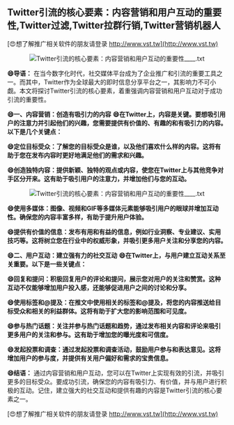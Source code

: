 ## **Twitter引流的核心要素：内容营销和用户互动的重要性,Twitter过滤,Twitter拉群行销,Twitter营销机器人**

[😍想了解推广相关软件的朋友请登录 http://www.vst.tw](http://www.vst.tw)

 <center><img src="https://vst.tw/MP4/tuiguang/png/5.png" alt="Twitter引流的核心要素：内容营销和用户互动的重要性____.txt"></center>

**😄导语：**
在当今数字化时代，社交媒体平台成为了企业推广和引流的重要工具之一。而其中，Twitter作为全球最大的即时信息分享平台之一，其影响力不可小觑。本文将探讨Twitter引流的核心要素，着重强调内容营销和用户互动对于成功引流的重要性。

**😄一、内容营销：创造有吸引力的内容**
**😄在Twitter上，内容是关键。要想吸引用户的注意力并引起他们的兴趣，您需要提供有价值的、有趣的和有吸引力的内容。以下是几个关键点：**

**😄定位目标受众：了解您的目标受众是谁，以及他们喜欢什么样的内容。这将有助于您在发布内容时更好地满足他们的需求和兴趣。**

**😄创造独特内容：提供新颖、独特的观点或内容，使您在Twitter上与其他竞争对手区分开来。这有助于吸引用户的注意力，并增加他们与您的互动。**

 <center><img src="https://vst.tw/MP4/tuiguang/png/3.png" alt="Twitter引流的核心要素：内容营销和用户互动的重要性____.txt"></center>

**😄使用多媒体：图像、视频和GIF等多媒体元素能够吸引用户的眼球并增加互动性。确保您的内容丰富多样，有助于提升用户体验。**

**😄提供有价值的信息：发布有用和有益的信息，例如行业洞察、专业建议、实用技巧等。这将树立您在行业中的权威形象，并吸引更多用户关注和分享您的内容。**

**😄二、用户互动：建立强有力的社交互动**
**😄在Twitter上，与用户建立互动关系至关重要。以下是一些关键点：**

**😄回复和提问：积极回复用户的评论和提问，展示您对用户的关注和赞赏。这种互动不仅能够增加用户投入感，还能够促进用户之间的讨论和分享。**

**😄使用标签和@提及：在推文中使用相关的标签和@提及，将您的内容推送给目标受众和相关的利益群体。这将有助于扩大您的影响范围和可见度。**

**😄参与热门话题：关注并参与热门话题和趋势，通过发布相关内容和评论来吸引更多用户的关注和参与。这有助于增加您的曝光度和可信度。**

**😄发起投票和调查：通过发起投票和调查活动，鼓励用户参与和表达意见。这将增加用户的参与度，并提供有关用户偏好和需求的宝贵信息。**

**😄结语：**
通过内容营销和用户互动，您可以在Twitter上实现有效的引流，并吸引更多的目标受众。要成功引流，确保您的内容有吸引力、有价值，并与用户进行积极的互动。记住，建立强大的社交互动和提供有趣的内容是Twitter引流的核心要素之一。

[😍想了解推广相关软件的朋友请登录 http://www.vst.tw](http://www.vst.tw)



